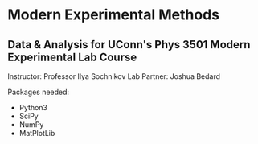 # Modern Experimental Methods

## Data & Analysis for UConn's Phys 3501 Modern Experimental Lab Course

Instructor: Professor Ilya Sochnikov
Lab Partner: Joshua Bedard

Packages needed:

* Python3
* SciPy
* NumPy
* MatPlotLib
